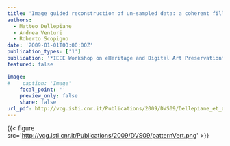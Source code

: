 ```yaml
---
title: 'Image guided reconstruction of un-sampled data: a coherent filling for uncomplete Cultural Heritage models'
authors:
  - Matteo Dellepiane
  - Andrea Venturi
  - Roberto Scopigno
date: '2009-01-01T00:00:00Z'
publication_types: ['1']
publication: '*IEEE Workshop on eHeritage and Digital Art Preservation*'
featured: false

image:
#    caption: 'Image'
    focal_point: ''
    preview_only: false
    share: false
url_pdf: http://vcg.isti.cnr.it/Publications/2009/DVS09/Dellepiane_et_al_HoleFiller.pdf
---
```

{{< figure src='http://vcg.isti.cnr.it/Publications/2009/DVS09/patternVert.png' >}}
